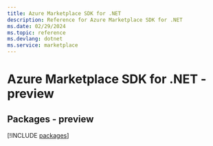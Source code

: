 ```yaml
---
title: Azure Marketplace SDK for .NET
description: Reference for Azure Marketplace SDK for .NET
ms.date: 02/29/2024
ms.topic: reference
ms.devlang: dotnet
ms.service: marketplace
---
```

# Azure Marketplace SDK for .NET - preview
## Packages - preview
[!INCLUDE [packages](marketplace-index.md)]
